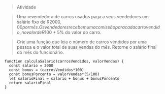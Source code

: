 >Atividade

> Uma revendedora de carros usados paga a seus vendedores um salário fixo de R$2000,00 por mês. Os vendedores recebem uma comissão para cada carro vendido, no valor de R$100 + 5% do valor do carro.

>Crie uma função que leia o número de carros vendidos por uma pessoa e o valor total de suas vendas do mês. Retorne o salário final do mês do funcionário.

```
function calculaSalario(carrosVendidos, valorVendas) {
  const salario = 2000
  const bonus = (carrosVendidos*100)
  const bonusPorcento = valorVendas*(5/100)
  let salarioFinal = salario + bonus + bonusPorcento
  return salarioFinal
}
```